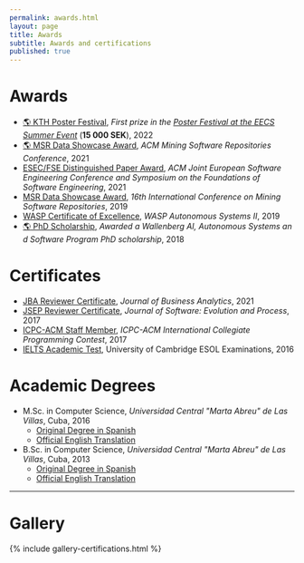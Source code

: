 ```yaml
---
permalink: awards.html
layout: page
title: Awards
subtitle: Awards and certifications
published: true
---
```


<!-- Carbon ads -->
<div class="cesarcarbon">
   <script async type="text/javascript" src="//cdn.carbonads.com/carbon.js?serve=CESI52JM&placement=wwwcesarsotovaleronet" id="_carbonads_js"></script>
</div>

# Awards

- [:earth_americas: KTH Poster Festival](../files/certificates/education-impact-travel-grant.JPG), _First prize in the [Poster Festival at the EECS Summer Event](https://intra.kth.se/en/eecs/aktuellt-pa-eecs/nyheter/400-happy-colleagues-joined-the-eecs-summer-event-1.1176797)_ (**15 000 SEK**), 2022
- [:earth_americas: MSR Data Showcase Award](https://twitter.com/msrconf/status/1392991382428688391), _ACM Mining Software Repositories Conference_, 2021
- [ESEC/FSE Distinguished Paper Award](../files/certificates/FSE_Distinguished_Paper_Award_2021.pdf), _ACM Joint European Software Engineering Conference and Symposium on the Foundations of Software Engineering_, 2021
- [MSR Data Showcase Award](../files/certificates/MSR_Data_Showcase_Award_2019.pdf), _16th International Conference on Mining Software Repositories_, 2019
- [WASP Certificate of Excellence](../files/certificates/WASP_award.pdf), _WASP Autonomous Systems II_, 2019
- [:earth_americas: PhD Scholarship](https://wasp-sweden.org/), _Awarded a Wallenberg AI, Autonomous Systems an d Software Program PhD scholarship_, 2018

# Certificates

- [JBA Reviewer Certificate](../files/certificates/2021_JBA_Reviewer_Certificate.pdf), _Journal of Business Analytics_, 2021
- [JSEP Reviewer Certificate](../files/certificates/SMR_Certificate.pdf), _Journal of Software: Evolution and Process_, 2017
- [ICPC-ACM Staff Member](../files/certificates/2017_CertificateStaff_Caribbean_Finals_419972.pdf), _ICPC-ACM International Collegiate Programming Contest_, 2017
- [IELTS Academic Test](../files/certificates/IELTS_Test_Report_Form.pdf), University of Cambridge ESOL Examinations, 2016

# Academic Degrees

- M.Sc. in Computer Science, _Universidad Central "Marta Abreu" de Las Villas_, Cuba, 2016
  - [Original Degree in Spanish]()
  - [Official English Translation](../files/certificates/MSc_Degree_(certified)_eng.pdf)
- B.Sc. in Computer Science, _Universidad Central "Marta Abreu" de Las Villas_, Cuba, 2013
  - [Original Degree in Spanish](../files/certificates/BSc_Degree_Original.pdf)
  - [Official English Translation](../files/certificates/BSc_Degree_(certified)_eng.pdf)

--- 

# Gallery

{% include gallery-certifications.html %}